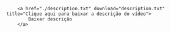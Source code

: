 <Code language='html'>
    &lt;a href="./description.txt" download="description.txt" title="Clique aqui para baixar a descrição do vídeo"&gt;
        Baixar descrição
    &lt;/a&gt;
</Code>